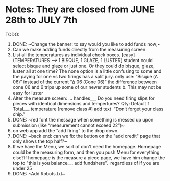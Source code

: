 
# Notes: They are closed from JUNE 28th to JULY 7th


TODO:
1. DONE: ~Change the banner: to say would you like to add funds now;~
2. Can we make adding funds directly from the measuring screen
3. List all the temperatures as individual check boxes. [easy] (TEMPERATURES --> 1 BISQUE, 1 GLAZE, 1 LUSTER)
  student could select bisque and glaze or just one. Or they could do bisque, glaze, luster all at one time? The none option is a little confusing to some and the paying for one vs two firings has a split jury.
  only use: “Bisque (Δ 06)” instead of the current “Δ 06 (Cone 06)” the difference between cone 06 and 6 trips up some of our newer students
  b. This may not be easy for luster
4. Alter the measure screen:
…
handles___
Do you need firing slips for pieces with identical dimensions and tempertures? Qty: Default 1
Total___
temperature
[remove class #]
add text  “Don’t forget your class chip.”
5. DONE: ~red font the message when something is messed up upon submission (like “measurement cannot exceed 22”)~
6. on web app add the “add firing” to the drop down.
7. DONE: ~back end: can we fix the button on the "add credit" page that only shows the top half?~
8. If we have the Menu, we sort of don't need the homepage. Homepage could be the measuring form, and then you push Menu for everything else?If homepage is the measure a piece page, we have him change the top to "this is you balance__. add fundshere".  regardless of if you are under 25
9. DONE: ~Add Robots.txt~